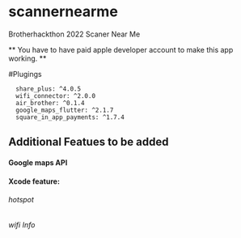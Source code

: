 # scannernearme
Brotherhackthon 2022 Scaner Near Me 


** You have to have paid apple developer account to make this app working. **


#Plugings
```
  share_plus: ^4.0.5
  wifi_connector: ^2.0.0
  air_brother: ^0.1.4
  google_maps_flutter: ^2.1.7
  square_in_app_payments: ^1.7.4
  ```
  
  ## Additional Featues to be added
  #### Google maps API
  #### Xcode feature:
  ###### hotspot
  ###### wifi Info
